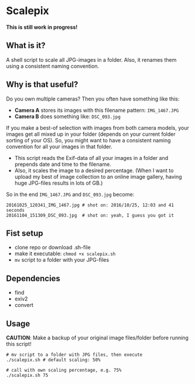 # Scalepix

**This is still work in progress!**

## What is it?

A shell script to scale all JPG-images in a folder. Also, it renames them using a consistent naming convention.

## Why is that useful?

Do you own multiple cameras? Then you often have something like this:

* __Camera A__ stores its images with this filename pattern: `IMG_1467.JPG`
* __Camera B__ does something like: `DSC_093.jpg`

If you make a best-of selection with images from both camera models, your images get all mixed up in your folder (depends on your current folder sorting of your OS).
So, you might want to have a consistent naming convention for all your images in that folder.

* This script reads the Exif-data of all your images in a folder and prepends date and time to the filename.
* Also, it scales the image to a desired percentage. (When I want to upload my best of image collection to an online image gallery, having huge JPG-files results in lots of GB.)

So in the end `IMG_1467.JPG` and `DSC_093.jpg` become:

```
20161025_120341_IMG_1467.jpg # shot on: 2016/10/25, 12:03 and 41 seconds
20161104_151309_DSC_093.jpg  # shot on: yeah, I guess you got it
```

## Fist setup

* clone repo or download .sh-file
* make it executable: `chmod +x scalepix.sh`
* `mv` script to a folder with your JPG-files

## Dependencies

* find
* exiv2
* convert

## Usage

**CAUTION**: Make a backup of your original image files/folder before running this script!

```
# mv script to a folder with JPG files, then execute
./scalepix.sh # default scaling: 50%

# call with own scaling percentage, e.g. 75%
./scalepix.sh 75
```
